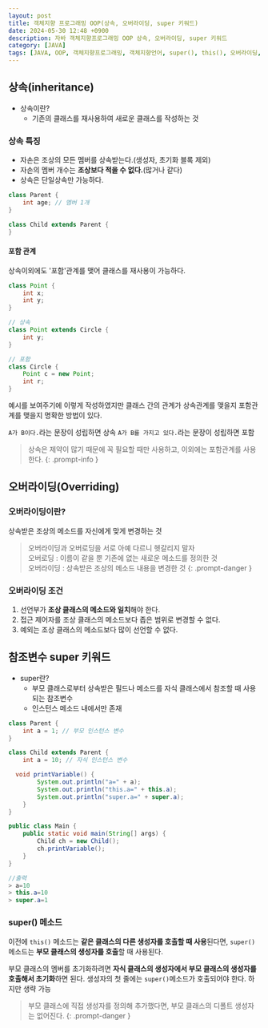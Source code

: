```yaml
---
layout: post
title: 객체지향 프로그래밍 OOP(상속, 오버라이딩, super 키워드)
date: 2024-05-30 12:48 +0900
description: 자바 객체지향프로그래밍 OOP 상속, 오버라이딩, super 키워드
category: [JAVA]
tags: [JAVA, OOP, 객체지향프로그래밍, 객체지향언어, super(), this(), 오버라이딩,상속]
---
```


## 상속(inheritance)

- 상속이란?
  - 기존의 클래스를 재사용하여 새로운 클래스를 작성하는 것

### 상속 특징

- 자손은 조상의 모든 멤버를 상속받는다.(생성자, 초기화 블록 제외)
- 자손의 멤버 개수는 **조상보다 적을 수 없다.**(많거나 같다)
- 상속은 단일상속만 가능하다.

```java
class Parent {
	int age; // 멤버 1개
}

class Child extends Parent {
}
```

#### 포함 관계

상속이외에도 '포함'관계를 맺어 클래스를 재사용이 가능하다.

```java
class Point {
	int x;
	int y;
}

// 상속
class Point extends Circle {
	int y;
}

// 포함
class Circle {
	Point c = new Point;
	int r;
}
```

예시를 보여주기에 이렇게 작성하였지만 클래스 간의 관계가 상속관계를 맺을지 포함관계를 맺을지 명확한 방법이 있다.

`A가 B이다.`라는 문장이 성립하면 상속
`A가 B를 가지고 있다.`라는 문장이 성립하면 포함

> 상속은 제약이 많기 때문에 꼭 필요할 때만 사용하고, 이외에는 포함관계를 사용한다.
{: .prompt-info }

## 오버라이딩(Overriding)

### 오버라이딩이란?

상속받은 조상의 메소드를 자신에게 맞게 변경하는 것

> 오버라이딩과 오버로딩을 서로 아예 다르니 헷갈리지 말자<br/>
> 오버로딩 : 이름이 같을 뿐 기존에 없는 새로운 메소드를 정의한 것<br/>
> 오버라이딩 : 상속받은 조상의 메소드 내용을 변경한 것
{: .prompt-danger }

### 오버라이딩 조건

1. 선언부가 **조상 클래스의 메소드와 일치**해야 한다.
2. 접근 제어자를 조상 클래스의 메소드보다 좁은 범위로 변경할 수 없다.
3. 예외는 조상 클래스의 메소드보다 많이 선언할 수 없다.

## 참조변수 super 키워드

- super란?
  - 부모 클래스로부터 상속받은 필드나 메소드를 자식 클래스에서 참조할 때 사용되는 참조변수
  - 인스턴스 메소드 내에서만 존재

```java
class Parent {
    int a = 1; // 부모 인스턴스 변수
}

class Child extends Parent {
    int a = 10; // 자식 인스턴스 변수

  void printVariable() {
        System.out.println("a=" + a);
        System.out.println("this.a=" + this.a);
        System.out.println("super.a=" + super.a);
    }
}

public class Main {
    public static void main(String[] args) {
        Child ch = new Child();
        ch.printVariable();
    }
}

//출력
> a=10
> this.a=10
> super.a=1
```

### super() 메소드

이전에 `this()` 메소드는 **같은 클래스의 다른 생성자를 호출할 때 사용**된다면, `super()` 메소드는 **부모 클래스의 생성자를 호출**할 때 사용된다.

부모 클래스의 멤버를 초기화하려면 **자식 클래스의 생성자에서 부모 클래스의 생성자를 호출해서 초기화**하면 된다.
생성자의 첫 줄에는 `super()`메소드가 호출되어야 한다. 하지만 생략 가능

> 부모 클래스에 직접 생성자를 정의해 추가했다면, 부모 클래스의 디폴트 생성자는 없어진다.
{: .prompt-danger }

